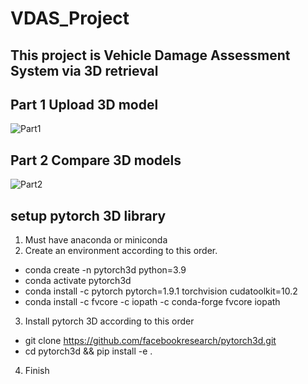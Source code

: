 # VDAS_Project
## This project is Vehicle Damage Assessment System via 3D retrieval
## Part 1 Upload 3D model
![Part1](https://user-images.githubusercontent.com/68935390/158545583-051280f2-d8dc-4d97-ba34-25770bb81f94.PNG)

## Part 2 Compare 3D models
![Part2](https://user-images.githubusercontent.com/68935390/158545711-88e37e65-6837-44d2-9c79-a5c94ab0462b.PNG)

## setup pytorch 3D library
 1. Must have anaconda or miniconda
 2. Create an environment according to this order.
   - conda create -n pytorch3d python=3.9
   - conda activate pytorch3d
   - conda install -c pytorch pytorch=1.9.1 torchvision cudatoolkit=10.2
   - conda install -c fvcore -c iopath -c conda-forge fvcore iopath
 3. Install pytorch 3D according to this order
   - git clone https://github.com/facebookresearch/pytorch3d.git
   - cd pytorch3d && pip install -e .
 4. Finish
